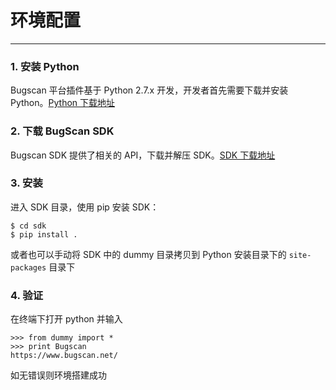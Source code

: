 # 环境配置
---

### 1. 安装 Python
 
 Bugscan 平台插件基于 Python 2.7.x 开发，开发者首先需要下载并安装 Python。[Python 下载地址](https://www.python.org/downloads/)

### 2. 下载 BugScan SDK

 Bugscan SDK 提供了相关的 API，下载并解压 SDK。[SDK 下载地址](http://img.bugscan.net/bin/sdk.zip)

### 3. 安装

进入 SDK 目录，使用 pip 安装 SDK：

```
$ cd sdk
$ pip install .
```

或者也可以手动将 SDK 中的 dummy 目录拷贝到 Python 安装目录下的 `site-packages` 目录下

### 4. 验证

在终端下打开 python 并输入 

```
>>> from dummy import *
>>> print Bugscan
https://www.bugscan.net/
```

如无错误则环境搭建成功
